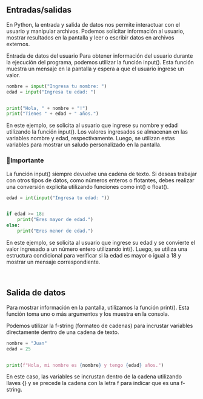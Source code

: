 ## Entradas/salidas   

En Python, la entrada y salida de datos nos permite interactuar con el usuario y manipular archivos. Podemos solicitar información al usuario, mostrar resultados en la pantalla y leer o escribir datos en archivos externos.

Entrada de datos del usuario
Para obtener información del usuario durante la ejecución del programa, podemos utilizar la función input(). Esta función muestra un mensaje en la pantalla y espera a que el usuario ingrese un valor.

```py
nombre = input("Ingresa tu nombre: ")
edad = input("Ingresa tu edad: ")


print("Hola, " + nombre + "!")
print("Tienes " + edad + " años.")
```

En este ejemplo, se solicita al usuario que ingrese su nombre y edad utilizando la función input(). Los valores ingresados se almacenan en las variables nombre y edad, respectivamente. Luego, se utilizan estas variables para mostrar un saludo personalizado en la pantalla.

### 🛑Importante
La función input() siempre devuelve una cadena de texto. Si deseas trabajar con otros tipos de datos, como números enteros o flotantes, debes realizar una conversión explícita utilizando funciones como int() o float().
 
```py
edad = int(input("Ingresa tu edad: "))


if edad >= 18:
    print("Eres mayor de edad.")
else:
    print("Eres menor de edad.")
```

En este ejemplo, se solicita al usuario que ingrese su edad y se convierte el valor ingresado a un número entero utilizando int(). Luego, se utiliza una estructura condicional para verificar si la edad es mayor o igual a 18 y mostrar un mensaje correspondiente.

<br>

## Salida de datos
Para mostrar información en la pantalla, utilizamos la función print(). Esta función toma uno o más argumentos y los muestra en la consola.

Podemos utilizar la f-string (formateo de cadenas) para incrustar variables directamente dentro de una cadena de texto.

```py
nombre = "Juan"
edad = 25


print(f"Hola, mi nombre es {nombre} y tengo {edad} años.")
```

En este caso, las variables se incrustan dentro de la cadena utilizando llaves {} y se precede la cadena con la letra f para indicar que es una f-string.

 
